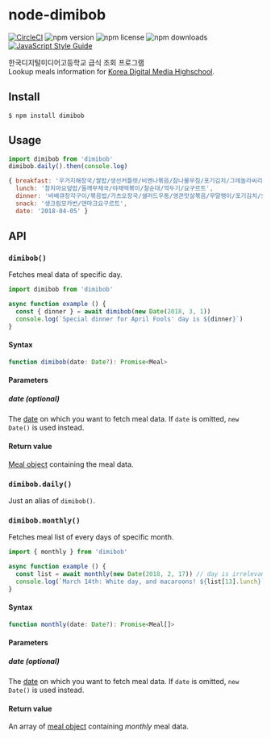 # node-dimibob
[![CircleCI](https://img.shields.io/circleci/project/github/dimigoin/node-dimibob.svg?style=flat-square)](https://circleci.com/gh/dimigoin/node-dimibob)
![npm version](https://img.shields.io/npm/v/dimibob.svg?style=flat-square)
![npm license](https://img.shields.io/npm/l/dimibob.svg?style=flat-square)
![npm downloads](https://img.shields.io/npm/dt/dimibob.svg?style=flat-square)
[![JavaScript Style Guide](https://img.shields.io/badge/code_style-standard-brightgreen.svg?style=flat-square)](https://standardjs.com)

한국디지털미디어고등학교 급식 조회 프로그램<br>
Lookup meals information for [Korea Digital Media Highschool](https://www.dimigo.hs.kr/).

## Install
```
$ npm install dimibob
```

## Usage
```js
import dimibob from 'dimibob'
dimibob.daily().then(console.log)
```

```js
{ breakfast: '우거지해장국/쌀밥/생선커틀렛/비엔나볶음/참나물무침/포기김치/그레놀라씨리얼/우유',
  lunch: '참치마요덮밥/들깨무채국/야채떡볶이/찰순대/깍두기/요구르트',
  dinner: '바베큐장각구이/볶음밥/가츠오장국/샐러드우동/영콘맛살볶음/무말랭이/포기김치/오렌지/매실쥬스',
  snack: '생크림모카번/덴마크요구르트',
  date: '2018-04-05' }
```

## API

### `dimibob()`
Fetches meal data of specific day.
```js
import dimibob from 'dimibob'

async function example () {
  const { dinner } = await dimibob(new Date(2018, 3, 1))
  console.log(`Special dinner for April Fools' day is ${dinner}`)
}
```

#### Syntax
```js
function dimibob(date: Date?): Promise<Meal>
```

#### Parameters
##### date (optional)
The [date] on which you want to fetch meal data. If `date` is omitted, `new Date()` is used instead.

#### Return value
[Meal object] containing the meal data.

### `dimibob.daily()`
Just an alias of `dimibob()`.

### `dimibob.monthly()`
Fetches meal list of every days of specific month.

```js
import { monthly } from 'dimibob'

async function example () {
  const list = await monthly(new Date(2018, 2, 17)) // day is irrelevant
  console.log(`March 14th: White day, and macaroons! ${list[13].lunch}`)
}
```

#### Syntax
```js
function monthly(date: Date?): Promise<Meal[]>
```

#### Parameters
##### date (optional)
The [date] on which you want to fetch meal data. If `date` is omitted, `new Date()` is used instead.

#### Return value
An array of [meal object] containing *monthly* meal data.

[date]: https://developer.mozilla.org/en-US/docs/Web/JavaScript/Reference/Global_Objects/Date
[meal object]: https://api.dimigo.in/#!/dimibobs/get_dimibob_today_resource
